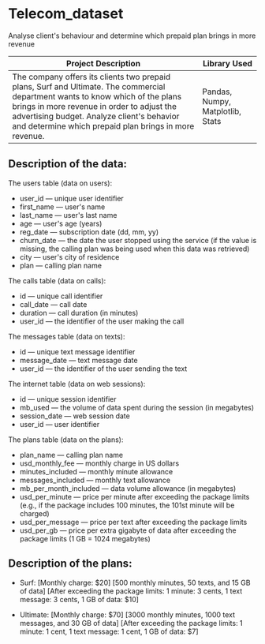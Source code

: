 # Telecom_dataset
Analyse client's behaviour and determine which prepaid plan brings in more revenue

**Project Description** | **Library Used** |
--- | --- | 
The company offers its clients two prepaid plans, Surf and Ultimate. The commercial department wants to know which of the plans brings in more revenue in order to adjust the advertising budget. Analyze client's behavior and determine which prepaid plan brings in more revenue.| Pandas, Numpy, Matplotlib, Stats| 

## Description of the data:

The users table (data on users):
* user_id — unique user identifier
* first_name — user's name
* last_name — user's last name
* age — user's age (years)
* reg_date — subscription date (dd, mm, yy)
* churn_date — the date the user stopped using the service (if the value is missing, the calling plan was being used when this data was retrieved)
* city — user's city of residence
* plan — calling plan name

The calls table (data on calls):
* id — unique call identifier
* call_date — call date
* duration — call duration (in minutes)
* user_id — the identifier of the user making the call

The messages table (data on texts):
* id — unique text message identifier
* message_date — text message date
* user_id — the identifier of the user sending the text

The internet table (data on web sessions):
* id — unique session identifier
* mb_used — the volume of data spent during the session (in megabytes)
* session_date — web session date
* user_id — user identifier

The plans table (data on the plans):
* plan_name — calling plan name
* usd_monthly_fee — monthly charge in US dollars
* minutes_included — monthly minute allowance
* messages_included — monthly text allowance
* mb_per_month_included — data volume allowance (in megabytes)
* usd_per_minute — price per minute after exceeding the package limits (e.g., if the package includes 100 minutes, the 101st minute will be charged)
* usd_per_message — price per text after exceeding the package limits
* usd_per_gb — price per extra gigabyte of data after exceeding the package limits (1 GB = 1024 megabytes)


## Description of the plans:

* Surf: 
[Monthly charge: $20]
[500 monthly minutes, 50 texts, and 15 GB of data]
[After exceeding the package limits:
1 minute: 3 cents,
1 text message: 3 cents,
1 GB of data: $10]

* Ultimate:
[Monthly charge: $70]
[3000 monthly minutes, 1000 text messages, and 30 GB of data]
[After exceeding the package limits:
1 minute: 1 cent,
1 text message: 1 cent,
1 GB of data: $7]
